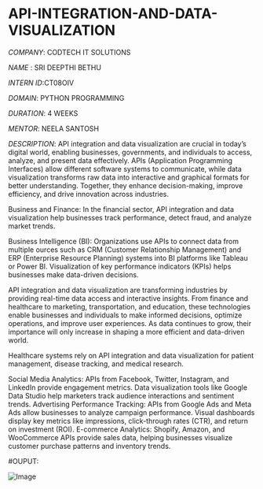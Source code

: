 # API-INTEGRATION-AND-DATA-VISUALIZATION

*COMPANY*: CODTECH IT SOLUTIONS

*NAME* : SRI DEEPTHI BETHU

*INTERN ID*:CT08OIV

*DOMAIN*: PYTHON PROGRAMMING

*DURATION*: 4 WEEKS

*MENTOR*: NEELA SANTOSH

*DESCRIPTION*: API integration and data visualization are crucial in today’s digital world, enabling businesses, governments, and individuals to access, analyze, and present data effectively. APIs (Application Programming Interfaces) allow different software systems to communicate, while data visualization transforms raw data into interactive and graphical formats for better understanding. Together, they enhance decision-making, improve efficiency, and drive innovation across industries.

 Business and Finance:
In the financial sector, API integration and data visualization help businesses track performance, detect fraud, and analyze market trends.

Business Intelligence (BI): Organizations use APIs to connect data from multiple ources such as CRM (Customer Relationship Management) and ERP (Enterprise Resource Planning) systems into BI platforms like Tableau or Power BI. Visualization of key performance indicators (KPIs) helps businesses make data-driven decisions.

API integration and data visualization are transforming industries by providing real-time data access and interactive insights. From finance and healthcare to marketing, transportation, and education, these technologies enable businesses and individuals to make informed decisions, optimize operations, and improve user experiences. As data continues to grow, their importance will only increase in shaping a more efficient and data-driven world.

Healthcare systems rely on API integration and data visualization for patient management, disease tracking, and medical research.

Social Media Analytics: APIs from Facebook, Twitter, Instagram, and LinkedIn provide engagement metrics. Data visualization tools like Google Data Studio help marketers track audience interactions and sentiment trends.
Advertising Performance Tracking: APIs from Google Ads and Meta Ads allow businesses to analyze campaign performance. Visual dashboards display key metrics like impressions, click-through rates (CTR), and return on investment (ROI).
E-commerce Analytics: Shopify, Amazon, and WooCommerce APIs provide sales data, helping businesses visualize customer purchase patterns and inventory trends.


#OUPUT:

![Image](https://github.com/user-attachments/assets/f97511ca-3d82-4c83-a80d-27843e600879)

